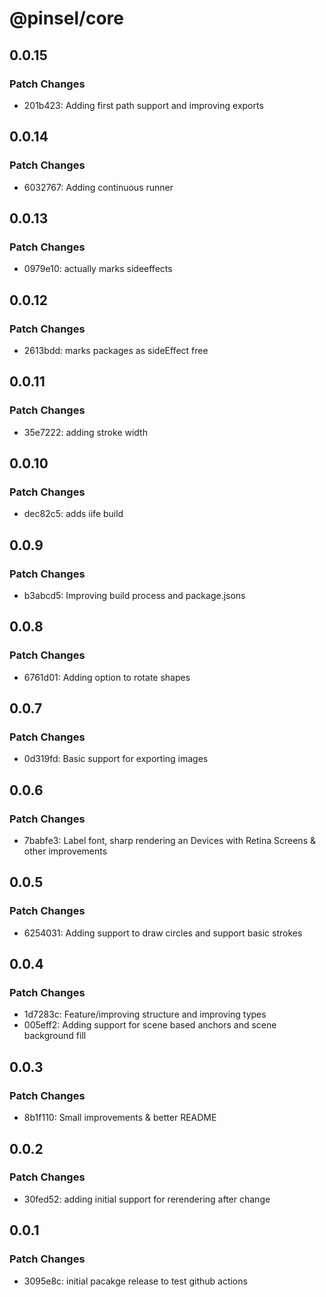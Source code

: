 # @pinsel/core

## 0.0.15

### Patch Changes

- 201b423: Adding first path support and improving exports

## 0.0.14

### Patch Changes

- 6032767: Adding continuous runner

## 0.0.13

### Patch Changes

- 0979e10: actually marks sideeffects

## 0.0.12

### Patch Changes

- 2613bdd: marks packages as sideEffect free

## 0.0.11

### Patch Changes

- 35e7222: adding stroke width

## 0.0.10

### Patch Changes

- dec82c5: adds iife build

## 0.0.9

### Patch Changes

- b3abcd5: Improving build process and package.jsons

## 0.0.8

### Patch Changes

- 6761d01: Adding option to rotate shapes

## 0.0.7

### Patch Changes

- 0d319fd: Basic support for exporting images

## 0.0.6

### Patch Changes

- 7babfe3: Label font, sharp rendering an Devices with Retina Screens & other improvements

## 0.0.5

### Patch Changes

- 6254031: Adding support to draw circles and support basic strokes

## 0.0.4

### Patch Changes

- 1d7283c: Feature/improving structure and improving types
- 005eff2: Adding support for scene based anchors and scene background fill

## 0.0.3

### Patch Changes

- 8b1f110: Small improvements & better README

## 0.0.2

### Patch Changes

- 30fed52: adding initial support for rerendering after change

## 0.0.1

### Patch Changes

- 3095e8c: initial pacakge release to test github actions
